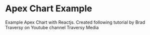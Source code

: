 # Apex Chart Example

Example Apex Chart with Reactjs.
Created following tutorial by Brad Traversy on Youtube channel Traversy Media
